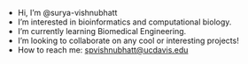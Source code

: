 - Hi, I’m @surya-vishnubhatt
- I’m interested in bioinformatics and computational biology. 
- I’m currently learning Biomedical Engineering.
- I’m looking to collaborate on any cool or interesting projects!
- How to reach me: spvishnubhatt@ucdavis.edu

<!---
surya-vishnubhatt/surya-vishnubhatt is a ✨ special ✨ repository because its `README.md` (this file) appears on your GitHub profile.
You can click the Preview link to take a look at your changes.
--->

